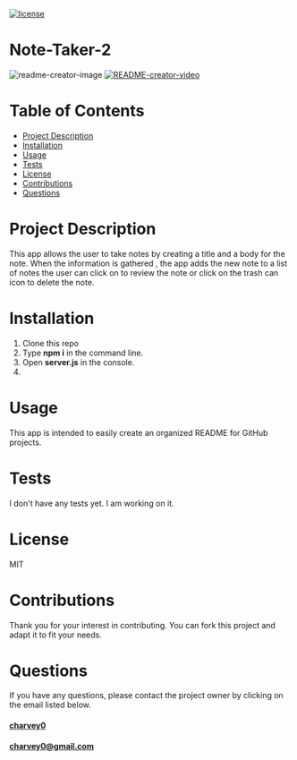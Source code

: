 [![license](https://img.shields.io/badge/License-MIT-blue)](https://img.shields.io/badge/License-MIT-blue)  
# **Note-Taker-2**

![readme-creator-image](README-creator.png)
[![README-creator-video](https://img.youtube.com/vi/yvADNHh7L2Q/0.jpg)](https://www.youtube.com/watch?v=yvADNHh7L2Q)

# Table of Contents
* [Project Description](#project-description)
* [Installation](#installation)
* [Usage](#usage)
* [Tests](#tests)
* [License](#license)
* [Contributions](#contributions)
* [Questions](#questions)
# Project Description

This app allows the user to take notes by creating a title and a body for the note.  When the information is gathered , the app adds the new note to a list of notes the user can click on to review the note or click on the trash can icon to delete the note.
    
# Installation
 
 1. Clone this repo  
 2. Type **npm i** in the command line.
 3. Open **server.js** in the console.   
 4. 

# Usage

This app is intended to easily create an organized README for GitHub projects.

# Tests

I don't have any tests yet.  I am working on it.

# License

MIT

# Contributions

Thank you for your interest in contributing.  You can fork this project and adapt it to fit your needs.

# Questions

If you have any questions, please contact the project owner by clicking on the email listed below.  
     
#### [charvey0](https://github.com/charvey0)
#### [charvey0@gmail.com](mailto:charvey0@gmail.com)
